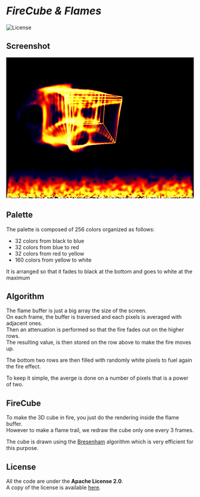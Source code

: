 # *FireCube & Flames*

![License](https://img.shields.io/badge/license-Apache--2.0-blue.svg?style=flat-square)

## **Screenshot**

![screenshot](../../images/screenshot/ts-flames.png)

## **Palette**

The palette is composed of 256 colors organized as follows:
- 32 colors from black to blue
- 32 colors from blue to red
- 32 colors from red to yellow
- 160 colors from yellow to white

It is arranged so that it fades to black at the bottom and goes to white at the maximum

## **Algorithm**

The flame buffer is just a big array the size of the screen.  
On each frame, the buffer is traversed and each pixels is averaged with adjacent ones.  
Then an attenuation is performed so that the fire fades out on the higher rows.  
The resulting value, is then stored on the row above to make the fire moves up.

The bottom two rows are then filled with randomly white pixels to fuel again the fire effect.

To keep it simple, the averge is done on a number of pixels that is a power of two.

## **FireCube**

To make the 3D cube in fire, you just do the rendering inside the flame buffer.  
However to make a flame trail, we redraw the cube only one every 3 frames.  

The cube is drawn using the [Bresenham](https://en.wikipedia.org/wiki/Bresenham%27s_line_algorithm) 
algorithm which is very efficient for this purpose.


## **License**

All the code are under the **Apache License 2.0**.  
A copy of the license is available [here](https://choosealicense.com/licenses/apache-2.0/).